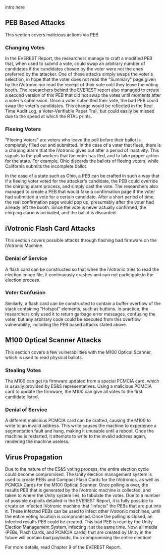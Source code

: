 intro here

## PEB Based Attacks

This section covers malicious actions via PEB.

### Changing Votes
In the EVEREST Report, the researchers manage to craft a modified PEB that, when used to submit a vote, could swap an arbitrary number of candidates if the candidates chosen by the voter were not the ones preferred by the attacker. One of these attacks simply swaps the voter's selection, in hope that the voter does not read the "Summary" page given by the iVotronic nor read the receipt of their vote until they leave the voting booth. The researchers behind the EVEREST report also managed to create a second version of this PEB that did not swap the votes until moments after a voter's submission. Once a voter submitted their vote, the bad PEB could swap the voter's candidates. This change would be reflected in the Real Time Audit Log, a Voter-Verifiable Paper Trail, but could easily be missed due to the speed at which the RTAL prints.

### Fleeing Voters
"Fleeing Voters" are voters who leave the poll before their ballot is completely filled out and submitted. In the case of a voter that flees, there is a chirping alarm that the iVotronic gives out after a period of inactivity. This signals to the poll workers that the voter has fled, and to take proper action for the state. For example, Ohio discards the ballots of fleeing voters, while California submits the incomplete ballot.

In the case of a state such as Ohio, a PEB can be crafted in such a way that if a fleeing voter voted for the attacker's candidate, the PEB could override the chirping alarm process, and simply cast the vote. The researchers also managed to create a PEB that would fake a confirmation page if the voter had submitted a vote for a certain candidate. After a short period of time, the real confirmation page would pop up, presumably after the voter had already left the booth. Since the vote is never actually confirmed, the chirping alarm is activated, and the ballot is discarded.

## iVotronic Flash Card Attacks

This section covers possible attacks through flashing bad firmware on the iVotronic Machine.

### Denial of Service 
A flash card can be constructed so that when the iVotronic tries to read the election image file, it continuously crashes and can not participate in the election process.

### Voter Confusion
Similarly, a flash card can be constructed to contain a buffer overflow of the stack containing "Hotspot" elements, such as buttons. In practice, the researchers only used it to return garbage error messages, confusing the voter, but any arbitrary code could be executed from this overflow vulnerability, including the PEB based attacks stated above.

## M100 Optical Scanner Attacks

This section covers a few vulnerabilities with the M100 Optical Scanner, which is used to read physical ballots.

### Stealing Votes
The M100 can get its firmware updated from a special PCMCIA card, which is usually provided by ES&S representatives. Using a malicious PCMCIA card to update the firmware, the M100 can give all votes to the first candidate listed.

### Denial of Service
A different malicious PCMCIA card can be crafted, causing the M100 to write to an invalid address. This write causes the machine to experience a segmentation fault and hang, making it unusable until a reboot. Once the machine is restarted, it attempts to write to the invalid address again, rendering the machine useless.

## Virus Propagation

Due to the nature of the ES&S voting process, the entire election cycle could become compromised. The Unity election management system is used to create PEBs and Compact Flash Cards for the iVotronics, as well as PCMCIA Cards for the M100 Optical Scanner. Once polling is over, the results PEB that is generated by the iVotronic machine is collected, and taken to where the Unity system lies, to tabulate the votes. Due to a number of possible exploits detailed in the EVEREST Report, it is fully possible to create an infected iVotronic machine that "infects" the PEBs that are put into it. These infected PEBs can be used to infect other iVotronic machines, until the entire voting location is compromised. Once the polling is closed, an infected results PEB could be created. This bad PEB is read by the Unity Election Management System, infecting it at the same time. Now, all media (PEBs, Flash Cards, and PCMCIA cards) that are created by Unity in the future will contain bad payloads, thus compromising the entire election!

For more details, read Chapter 9 of the EVEREST Report.